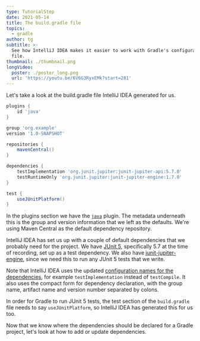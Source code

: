```yaml
---
type: TutorialStep
date: 2021-05-14
title: The build.gradle file
topics:
  - gradle
author: tg
subtitle: >-
  See how IntelliJ IDEA makes it easier to work with Gradle's configuration
  file.
thumbnail: ./thumbnail.png
longVideo:
  poster: ./poster_long.png
  url: 'https://youtu.be/6V6G3RyxEMk?start=281'
---
```


Let's take a look at the build.gradle file IntelliJ IDEA generated for us.

```groovy
plugins {
    id 'java'
}

group 'org.example'
version '1.0-SNAPSHOT'

repositories {
    mavenCentral()
}

dependencies {
    testImplementation 'org.junit.jupiter:junit-jupiter-api:5.7.0'
    testRuntimeOnly 'org.junit.jupiter:junit-jupiter-engine:1.7.0'
}

test {
    useJUnitPlatform()
}
```

In the plugins section we have the [`java`](https://docs.gradle.org/current/userguide/java_plugin.html) plugin. The metadata underneath this is the group and version information that we left as the defaults. We're using Maven Central as the default dependency repository.

IntelliJ IDEA has set us up with a couple of default dependencies that we probably need for the project. We have [JUnit 5](https://junit.org/junit5/docs/current/user-guide/), specifically 5.7 at the time of recording, set up as a test dependency. We also have [junit-jupiter-engine](https://mvnrepository.com/artifact/org.junit.jupiter/junit-jupiter-engine), since we need this to run any JUnit 5 tests that we write. 

Note that IntelliJ IDEA uses the updated [configuration names for the dependencies](https://docs.gradle.org/current/userguide/declaring_dependencies.html), for example `testImplementation` instead of `testCompile`. It also uses the compact form for dependency declaration, with the group name, artifact name and version number separated by colons.

In order for Gradle to run JUnit 5 tests, the test section of the `build.gradle` file needs to say `useJUnitPlatform`, so IntelliJ IDEA has generated this for us too.

Now that we know where the dependencies should be declared for a Gradle project, let's look at how to add or update dependencies.
